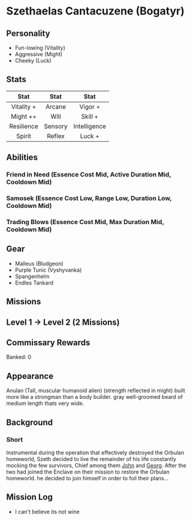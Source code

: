 # Szethaelas Cantacuzene (Bogatyr)

## Personality

- Fun-lowing (Vitality)
- Aggressive (Might)
- Cheeky (Luck)

## Stats

|     Stat      |  Stat   |     Stat     |
| :-----------: | :-----: | :----------: |
|  Vitality +   | Arcane  |    Vigor +   |
|  Might ++     |  Will   |   Skill  +   |
| Resilience    | Sensory | Intelligence |
| Spirit        | Reflex  |     Luck  +  |

## Abilities

### Friend in Need (Essence Cost Mid, Active Duration Mid, Cooldown Mid)
  
### Samosek (Essence Cost Low, Range Low, Duration Low, Cooldown Mid)
 
### Trading Blows (Essence Cost Mid, Max Duration Mid, Cooldown Mid)

## Gear

- Malleus (Bludgeon)
- Purple Tunic (Vyshyvanka)
- Spangenhelm
- Endles Tankard

## Missions

## Level 1 -> Level 2 (2 Missions)

## Commissary Rewards

Banked: 0

## Appearance

Anulan (Tall, muscular humanoid alien) (strength reflected in might) built more like a strongman than a body builder.
gray well-groomed beard of medium length thats very wide.


## Background


### Short
Instrumental during the operation that effectively destroyed the Orbulan homeworld,
Szeth decided to live the remainder of his life constantly mocking the few survivors,
Chief among them [John](./john-sinclair.md) and [Georg](./georg_zuse).
After the two had joined the Enclave on their mission to restore the Orbulan homeworld.
he decided to join himself in order to foil their plans...

## Mission Log

- I can't believe its not wine